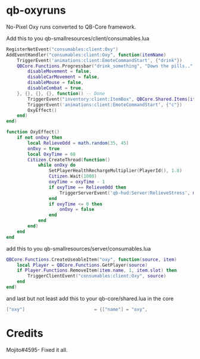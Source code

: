 # qb-oxyruns
No-Pixel Oxy runs converted to QB-Core framework.

Add this to you qb-smallresources/client/consumables.lua

```lua
RegisterNetEvent("consumables:client:Oxy")
AddEventHandler("consumables:client:Oxy", function(itemName)
    TriggerEvent('animations:client:EmoteCommandStart', {"drink"})
    QBCore.Functions.Progressbar("drink_something", "Down the pills..", 2500, false, true, {
        disableMovement = false,
        disableCarMovement = false,
		disableMouse = false,
		disableCombat = true,
    }, {}, {}, {}, function() -- Done
        TriggerEvent("inventory:client:ItemBox", QBCore.Shared.Items[itemName], "remove")
        TriggerEvent('animations:client:EmoteCommandStart', {"c"})
        OxyEffect()
    end)
end)

function OxyEffect()
    if not onOxy then
        local RelieveOdd = math.random(35, 45)
        onOxy = true
        local OxyTime = 60
        Citizen.CreateThread(function()
            while onOxy do 
                SetPlayerHealthRechargeMultiplier(PlayerId(), 1.8)
                Citizen.Wait(1000)
                oxyTime = oxyTime - 1
                if oxyTime == RelieveOdd then
                    TriggerServerEvent('qb-hud:Server:RelieveStress', math.random(14, 18))
                end
                if oxyTime <= 0 then
                    onOxy = false
                end
            end
        end)
    end
end
```

add this to you qb-smallresources/server/consumables.lua

```lua
QBCore.Functions.CreateUseableItem("oxy", function(source, item)
    local Player = QBCore.Functions.GetPlayer(source)
	if Player.Functions.RemoveItem(item.name, 1, item.slot) then
        TriggerClientEvent("consumables:client:Oxy", source)
    end
end)
```

and last but not least add this to your qb-core/shared.lua in the core

```lua
["oxy"] 			             = {["name"] = "oxy", 				            ["label"] = "Oxy", 				        ["weight"] = 700, 		["type"] = "item", 		["image"] = "oxy.png", 		            ["unique"] = false, 	["useable"] = true, 	["shouldClose"] = true,	   ["combinable"] = nil,   ["description"] = "Get that stress GONE"},
```

# Credits
Mojito#4595- Fixed it all.
